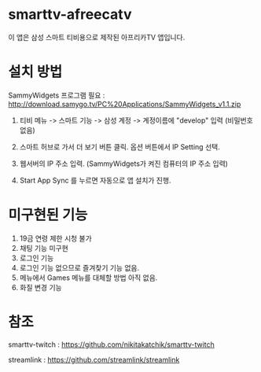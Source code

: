 smarttv-afreecatv
==============
이 앱은 삼성 스마트 티비용으로 제작된 아프리카TV 앱입니다.



설치 방법
==============

SammyWidgets 프로그램 필요 : http://download.samygo.tv/PC%20Applications/SammyWidgets_v1.1.zip

1. 티비 메뉴 -> 스마트 기능 -> 삼성 계정 -> 계정이름에 "develop" 입력 (비밀번호 없음)

2. 스마트 허브로 가서 더 보기 버튼 클릭. 옵션 버튼에서 IP Setting 선택.
3. 웹서버의 IP 주소 입력. (SammyWidgets가 켜진 컴퓨터의 IP 주소 입력)
4. Start App Sync 를 누르면 자동으로 앱 설치가 진행.



# 미구현된 기능

1. 19금 연령 제한 시청 불가
2. 채팅 기능 미구현
3. 로그인 기능
4. 로그인 기능 없으므로 즐겨찾기 기능 없음.
5. 메뉴에서 Games 메뉴를 대체할 방법 아직 없음.
6. 화질 변경 기능



# 참조

smarttv-twitch : https://github.com/nikitakatchik/smarttv-twitch

streamlink : https://github.com/streamlink/streamlink
